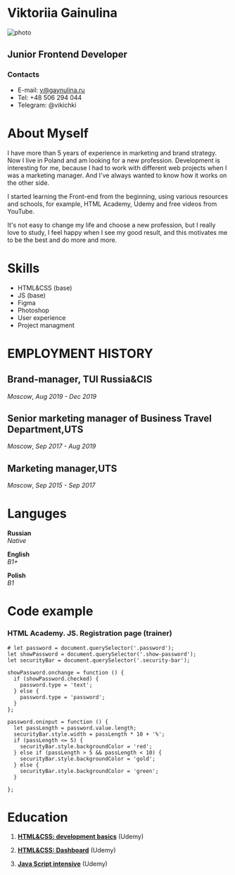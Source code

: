 #  Viktoriia Gainulina 
![photo](https://drive.google.com/file/d/1lj8HjTV13bDasuE4ORyPO6F6Rr9raofh/view?usp=sharing)
## Junior Frontend Developer
### Contacts
* E-mail: v@gaynulina.ru 
* Tel: +48 506 294 044
* Telegram: @vikichki

# About Myself

  I have more than 5 years of experience in marketing and brand strategy. Now I live in Poland and am looking for a new profession. Development is interesting for me, because I had to work with different web projects when I was a marketing manager. And I've always wanted to know how it works on the other side. 

 I started learning the Front-end from the beginning, using various resources and schools, for example, HTML Academy, Udemy and free videos from YouTube.

 It's not easy to change my life and choose a new profession, but I really love to study, I feel happy when I see my good result, and this motivates me to be the best and do more and more.

# Skills
 - HTML&CSS (base)
 - JS (base)
 - Figma
 - Photoshop
 - User experience
 - Project managment

# EMPLOYMENT HISTORY
## Brand-manager, TUI Russia&CIS   
_Moscow_,
_Aug 2019 - Dec 2019_
## Senior marketing manager of Business Travel Department,UTS    
_Moscow_,
_Sep 2017 - Aug 2019_
## Marketing manager,UTS
_Moscow_,
_Sep 2015 - Sep 2017_

# Languges
**Russian**\
_Native_

**English**\
_B1+_

**Polish**\
_B1_

# Code example 
### HTML Academy. JS. Registration page (trainer)
```
# let password = document.querySelector('.password');
let showPassword = document.querySelector('.show-password');
let securityBar = document.querySelector('.security-bar');

showPassword.onchange = function () {
  if (showPassword.checked) {
    password.type = 'text';
  } else {
    password.type = 'password';
  }
};

password.oninput = function () {
  let passLength = password.value.length;
  securityBar.style.width = passLength * 10 + '%';
  if (passLength <= 5) {
    securityBar.style.backgroundColor = 'red';
  } else if (passLength > 5 && passLength < 10) {
    securityBar.style.backgroundColor = 'gold';
  } else {
    securityBar.style.backgroundColor = 'green';
  }

};
```
# Education
1) [**HTML&CSS: development basics**](https://drive.google.com/file/d/13WW06ZpgV6zYuPU4JWd_Gp98l0T_YT30/view?usp=sharing) (Udemy)

2) [**HTML&CSS: Dashboard**](https://drive.google.com/file/d/1FWeHrdZtckEtNMPEZ1mrL4NtDtCRhstU/view?usp=sharing) (Udemy)

3) [**Java Script intensive**](https://drive.google.com/file/d/18hlZ-wPTye9_mxEM1__ltYOpwDn7a25J/view?usp=sharing) (Udemy)




